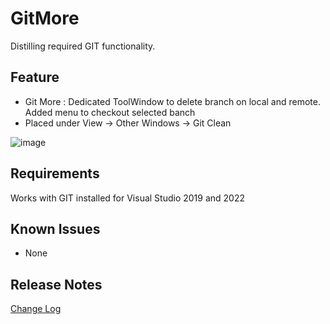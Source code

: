 # GitMore
Distilling required GIT functionality.

## Feature
- Git More : Dedicated ToolWindow to delete branch on local and remote. Added menu to checkout selected banch
- Placed under View -> Other Windows -> Git Clean


![image](https://user-images.githubusercontent.com/6188628/129263262-f0fa93fc-caef-4844-a243-29629c9949bd.png)



## Requirements
  Works with GIT installed for Visual Studio 2019 and 2022

## Known Issues
- None


## Release Notes

[Change Log](CHANGELOG.MD)